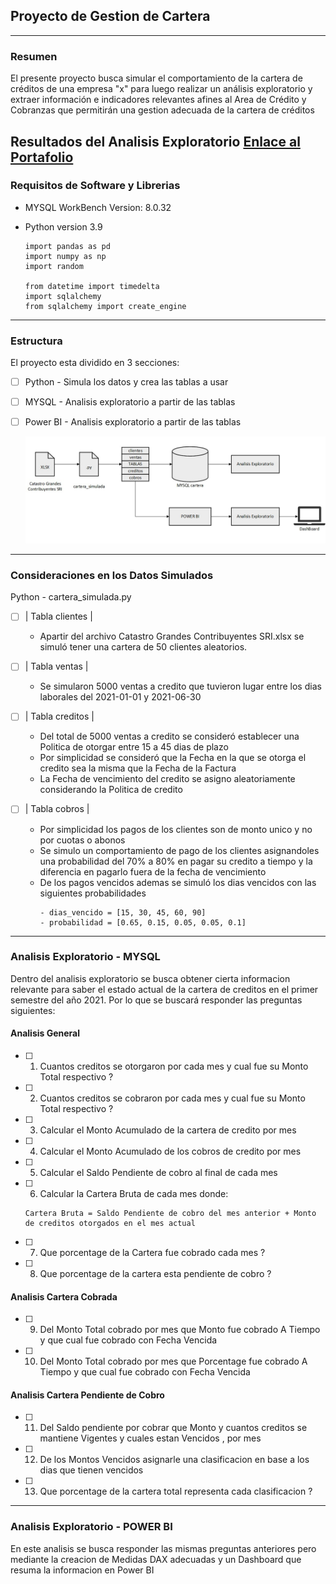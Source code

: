 ## Proyecto de Gestion de Cartera

---

### Resumen
El presente proyecto busca simular el comportamiento de la cartera de créditos de una empresa "x" para luego realizar un análisis exploratorio y extraer información e indicadores relevantes afines
al Area de Crédito y Cobranzas que permitirán una gestion adecuada de la cartera de créditos

Resultados del Analisis Exploratorio
[Enlace al Portafolio](https://faustocasanova.github.io/PYCR_01_report.html)
---

### Requisitos de Software y Librerias 
- MYSQL WorkBench Version: 8.0.32
  
- Python version 3.9
  ```
  import pandas as pd
  import numpy as np
  import random
  
  from datetime import timedelta
  import sqlalchemy
  from sqlalchemy import create_engine
  ``` 

---
     
### Estructura
El proyecto esta dividido en 3 secciones:
- [ ] Python   - Simula los datos y crea las tablas a usar
- [ ] MYSQL    - Analisis exploratorio a partir de las tablas
- [ ] Power BI - Analisis exploratorio a partir de las tablas

  ![Estructura_del_Proyecto](Images/Estructura_del_Proyecto.jpg)

---

### Consideraciones en los Datos Simulados

Python - cartera_simulada.py
  - [ ] | Tabla clientes |
    * Apartir del archivo Catastro Grandes Contribuyentes SRI.xlsx se simuló tener una cartera de 50 clientes aleatorios.

  - [ ] | Tabla ventas |
    * Se simularon 5000 ventas a credito que tuvieron lugar entre los dias laborales del 2021-01-01 y 2021-06-30
      
  - [ ] | Tabla creditos |
    * Del total de 5000 ventas a credito se consideró establecer una Politica de otorgar entre 15 a 45 dias de plazo
    * Por simplicidad se consideró que la Fecha en la que se otorga el credito sea la misma que la Fecha de la Factura
    * La Fecha de vencimiento del credito se asigno aleatoriamente considerando la Politica de credito
   
  - [ ] | Tabla cobros |
    * Por simplicidad los pagos de los clientes son de monto unico y no por cuotas o abonos
    * Se simulo un comportamiento de pago de los clientes asignandoles una probabilidad del 70% a 80% en pagar su credito a tiempo y la diferencia en pagarlo fuera de la fecha de vencimiento
    * De los pagos vencidos ademas se simuló los dias vencidos con las siguientes probabilidades
      ```
      - dias_vencido = [15, 30, 45, 60, 90]
      - probabilidad = [0.65, 0.15, 0.05, 0.05, 0.1]   
      ```

---

### Analisis Exploratorio - MYSQL
Dentro del analisis exploratorio se busca obtener cierta informacion relevante para saber el estado actual de la cartera de creditos en el primer semestre del año 2021.
Por lo que se buscará responder las preguntas siguientes:

#### Analisis General
- [ ] 1) Cuantos creditos se otorgaron por cada mes y cual fue su Monto Total respectivo ?
- [ ] 2) Cuantos creditos se cobraron por cada mes y  cual fue su Monto Total respectivo ?
- [ ] 3) Calcular el Monto Acumulado de la cartera de credito por mes 
- [ ] 4) Calcular el Monto Acumulado de los cobros de credito por mes
- [ ] 5) Calcular el Saldo Pendiente de cobro al final de cada mes
- [ ] 6) Calcular la Cartera Bruta de cada mes donde:
  ```
  Cartera Bruta = Saldo Pendiente de cobro del mes anterior + Monto de creditos otorgados en el mes actual
  ```
- [ ] 7) Que porcentage de la Cartera fue cobrado cada mes ?   
- [ ] 8) Que porcentage de la cartera esta pendiente de cobro ?

#### Analisis Cartera Cobrada
- [ ] 9)  Del Monto Total cobrado por mes que Monto      fue cobrado A Tiempo y que cual fue cobrado con Fecha Vencida 
- [ ] 10) Del Monto Total cobrado por mes que Porcentage fue cobrado A Tiempo y que cual fue cobrado con Fecha Vencida

#### Analisis Cartera Pendiente de Cobro
- [ ] 11) Del Saldo pendiente por cobrar que Monto y cuantos creditos se mantiene Vigentes y cuales estan Vencidos , por mes 
- [ ] 12) De los Montos Vencidos asignarle una clasificacion en base a los dias que tienen vencidos 
- [ ] 13) Que porcentage de la cartera total representa cada clasificacion ?


---

### Analisis Exploratorio - POWER BI
En este analisis se busca responder las mismas preguntas anteriores pero mediante la creacion de Medidas DAX adecuadas y un Dashboard que resuma la informacion en Power BI 













